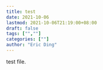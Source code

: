 ```yaml
---
title: test
date: 2021-10-06 
lastmod: 2021-10-06T21:19:00+08:00
draft: false
tags: ["",""]
categories: [""]
author: "Eric Ding"
---
```

test file.